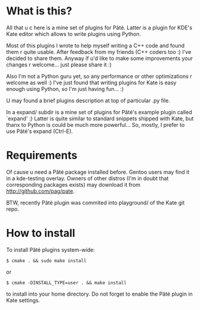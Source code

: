 What is this?
=============

  All that u c here is a mine set of plugins for Pâté. Latter is a plugin
  for KDE's Kate editor which allows to write plugins using Python.

  Most of this plugins I wrote to help myself writing a C++ code and
  found them r quite usable. After feedback from my friends (C++ coders too :)
  I've decided to share them. Anyway if u'd like to make some improvements
  your changes r welcome... just please share it :)

  Also I'm not a Python guru yet, so any performance or other optimizations
  r welcome as well :) I've just found that writing plugins for Kate is easy
  enough using Python, so I'm just having fun... :)

  U may found a brief plugins description at top of particular .py file.

  In a expand/ subdir is a mine set of plugins for Pâté's example plugin
  called `expand' :) Latter is quite similar to standard snippets shipped
  with Kate, but thanx to Python is could be much more powerful...
  So, mostly, I prefer to use Pâté's expand (Ctrl-E).


Requirements
============

  Of cause u need a Pâté package installed before. Gentoo users may find it
  in a kde-testing overlay. Owners of other distros (I'm in doubt that corresponding
  packages exists) may download it from http://github.com/pag/pate.

  BTW, recently Pâté plugin was commited into playground/ of the Kate git repo.


How to install
==============

  To install Pâté plugins system-wide:

    $ cmake . && sudo make install

  or

    $ cmake -DINSTALL_TYPE=user . && make install

  to install into your home directory. Do not forget to enable the Pâté plugin
  in Kate settings.
